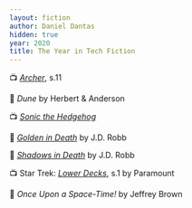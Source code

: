 ```yaml
---
layout: fiction
author: Daniel Dantas
hidden: true
year: 2020
title: The Year in Tech Fiction
---
```


📺 [_Archer_](https://en.wikipedia.org/wiki/Archer_season_11), s.11 <!-- 3/10/2025 -->

📔 _Dune_ by Herbert & Anderson <!-- 12/8/2024 -->

📺 [_Sonic the Hedgehog_](https://en.wikipedia.org/wiki/Sonic_the_Hedgehog_(film)) <!-- 12/4/2024 -->

📕 [_Golden in Death_](https://indeath.fandom.com/wiki/Golden_in_Death) by J.D. Robb <!-- 7/14/2023 -->

📕 [_Shadows in Death_](https://indeath.fandom.com/wiki/Shadows_in_Death) by J.D. Robb <!-- 7/14/2023 -->

📺 Star Trek: [_Lower Decks_](https://en.wikipedia.org/wiki/Star_Trek:_Lower_Decks_season_1), s.1 by Paramount <!-- 3/17/2023 -->

📕 _Once Upon a Space-Time!_ by Jeffrey Brown <!-- 3/7/2023 -->


